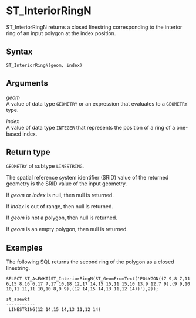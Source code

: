# ST\_InteriorRingN<a name="ST_InteriorRingN-function"></a>

ST\_InteriorRingN returns a closed linestring corresponding to the interior ring of an input polygon at the index position\. 

## Syntax<a name="ST_InteriorRingN-function-syntax"></a>

```
ST_InteriorRingN(geom, index)
```

## Arguments<a name="ST_InteriorRingN-function-arguments"></a>

 *geom*   
A value of data type `GEOMETRY` or an expression that evaluates to a `GEOMETRY` type\. 

 *index*   
A value of data type `INTEGER` that represents the position of a ring of a one\-based index\. 

## Return type<a name="ST_InteriorRingN-function-return"></a>

`GEOMETRY` of subtype `LINESTRING`\. 

The spatial reference system identifier \(SRID\) value of the returned geometry is the SRID value of the input geometry\. 

If *geom* or *index* is null, then null is returned\. 

If *index* is out of range, then null is returned\. 

If *geom* is not a polygon, then null is returned\. 

If *geom* is an empty polygon, then null is returned\. 

## Examples<a name="ST_InteriorRingN-function-examples"></a>

The following SQL returns the second ring of the polygon as a closed linestring\. 

```
SELECT ST_AsEWKT(ST_InteriorRingN(ST_GeomFromText('POLYGON((7 9,8 7,11 6,15 8,16 6,17 7,17 10,18 12,17 14,15 15,11 15,10 13,9 12,7 9),(9 9,10 10,11 11,11 10,10 8,9 9),(12 14,15 14,13 11,12 14))'),2));
```

```
st_asewkt
-----------
 LINESTRING(12 14,15 14,13 11,12 14)
```